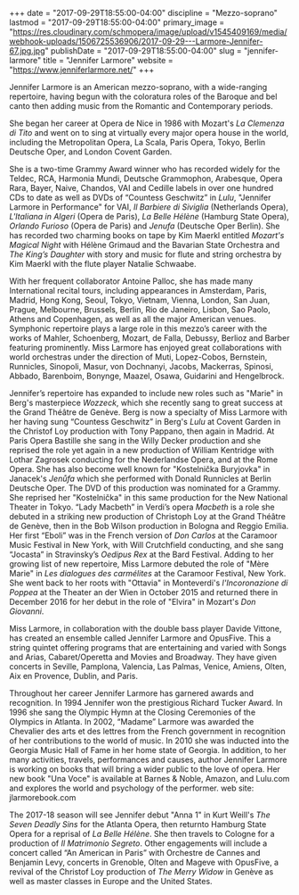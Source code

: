 +++
date = "2017-09-29T18:55:00-04:00"
discipline = "Mezzo-soprano"
lastmod = "2017-09-29T18:55:00-04:00"
primary_image = "https://res.cloudinary.com/schmopera/image/upload/v1545409169/media/webhook-uploads/1506725536906/2017-09-29---Larmore-Jennifer-67.jpg.jpg"
publishDate = "2017-09-29T18:55:00-04:00"
slug = "jennifer-larmore"
title = "Jennifer Larmore"
website = "https://www.jenniferlarmore.net/"
+++

Jennifer Larmore is an American mezzo-soprano, with a wide-ranging repertoire, having begun with the coloratura roles of the Baroque and bel canto then adding  music from the  Romantic and Contemporary periods.  
 
She began her career at Opera de Nice in 1986 with Mozart's *La Clemenza di Tito* and went on to sing at virtually every major opera house in the world, including the Metropolitan Opera, La Scala, Paris Opera, Tokyo, Berlin Deutsche Oper, and London Covent Garden.
 
She is a two-time Grammy Award winner who has recorded widely for the Teldec, RCA, Harmonia Mundi, Deutsche Grammophon, Arabesque, Opera Rara, Bayer, Naive, Chandos, VAI and Cedille labels in over one hundred CDs to date as well as DVDs of “Countess Geschwitz” in *Lulu*, "Jennifer Larmore in Performance" for VAI, *Il Barbiere di Siviglia* (Netherlands Opera), *L'Italiana in Algeri* (Opera de Paris), *La Belle Hélène* (Hamburg State Opera), *Orlando Furioso* (Opera de Paris) and *Jenufa* (Deutsche Oper Berlin). She has recorded two charming books on tape by Kim Maerkl entitled *Mozart's Magical Night* with Hélène Grimaud and the Bavarian State Orchestra and *The King’s Daughter* with story and music for flute and string orchestra by Kim Maerkl with the flute player Natalie Schwaabe.
 
With her frequent collaborator Antoine Palloc, she has made many International recital tours, including appearances in Amsterdam, Paris, Madrid, Hong Kong, Seoul, Tokyo, Vietnam, Vienna, London, San Juan, Prague, Melbourne, Brussels, Berlin, Rio de Janeiro, Lisbon, Sao Paolo, Athens and Copenhagen, as well as all the major American venues. Symphonic repertoire plays a large role in this mezzo’s career with the works of Mahler, Schoenberg, Mozart, de Falla, Debussy, Berlioz and Barber featuring prominently. Miss Larmore has enjoyed great collaborations with world orchestras under the direction of Muti, Lopez-Cobos, Bernstein, Runnicles, Sinopoli, Masur, von Dochnanyi, Jacobs, Mackerras, Spinosi, Abbado, Barenboim, Bonynge, Maazel, Osawa, Guidarini and Hengelbrock. 
 
Jennifer’s repertoire has expanded to include new roles such as "Marie" in Berg's masterpiece *Wozzeck*, which she recently sang to great success at the Grand Théâtre de Genève. Berg is now a specialty of Miss Larmore with her having sung “Countess Geschwitz” in Berg's *Lulu* at Covent Garden in the Christof Loy production with Tony Pappano, then again in Madrid. At Paris Opera Bastille she sang in the Willy Decker production and she reprised the role yet again in a new production of William Kentridge with Lothar Zagrosek conducting for the Nederlandse Opera, and at the Rome Opera. She has also become well known for "Kostelnička Buryjovka" in Janacek's *Jenůfa* which she performed with Donald Runnicles at Berlin Deutsche Oper. The DVD of this production was nominated for a Grammy. She reprised her "Kostelnička" in this same production for the New National Theater in Tokyo.  “Lady Macbeth” in Verdi’s opera *Macbeth* is a role she debuted in a striking new production of Christoph Loy at the Grand Théâtre de Genève, then in the Bob Wilson production in Bologna and Reggio Emilia. Her first “Eboli” was in the French version of *Don Carlos* at the Caramoor Music Festival in New York, with Will Crutchfield conducting, and she sang “Jocasta” in Stravinsky’s *Oedipus Rex* at the Bard Festival. Adding to her growing list of new repertoire, Miss Larmore debuted the role of  "Mère Marie" in *Les dialogues des carmélites* at the Caramoor Festival, New York. She went back to her roots with "Ottavia" in Monteverdi's *l'Incoronazione di Poppea* at the Theater an der Wien in October 2015 and returned there in December 2016 for her debut in the role of "Elvira" in Mozart's *Don Giovanni*.
 
Miss Larmore, in collaboration with the double bass player Davide Vittone, has created an ensemble called Jennifer Larmore and OpusFive. This a string quintet offering programs that are entertaining and varied with Songs and Arias, Cabaret/Operetta and Movies and Broadway. They have given concerts in Seville, Pamplona, Valencia, Las Palmas, Venice, Amiens, Olten, Aix en Provence, Dublin, and Paris.

Throughout her career Jennifer Larmore has garnered awards and recognition. In 1994 Jennifer won the prestigious Richard Tucker Award. In 1996 she sang the Olympic Hymn at the Closing Ceremonies of the Olympics in Atlanta. In 2002, “Madame” Larmore was awarded the Chevalier des arts et des lettres from the French government in recognition of her contributions to the world of music. In 2010 she was inducted into the Georgia Music Hall of Fame in her home state of Georgia.  In addition, to her many activities, travels, performances and causes, author Jennifer Larmore is working on books that will bring a wider public to the love of opera. Her new book "Una Voce" is available at Barnes & Noble, Amazon, and Lulu.com and explores the world and psychology of the performer. web site: jlarmorebook.com
 
The 2017-18 season will see Jennifer debut "Anna 1" in Kurt Weill's *The Seven Deadly Sins* for the Atlanta Opera, then returnto Hamburg State Opera for a reprisal of *La Belle Hélène*. She then travels to Cologne for a production of *Il Matrimonio Segreto*. Other engagements will include a concert called “An American in Paris” with Orchestre de Cannes and Benjamin Levy, concerts in Grenoble, Olten and Mageve with OpusFive, a revival of the Christof Loy production of *The Merry Widow* in Genève as well as master classes in Europe and the United States.
